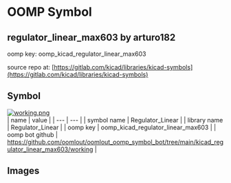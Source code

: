 # OOMP Symbol  
## regulator_linear_max603  by arturo182  
  
oomp key: oomp_kicad_regulator_linear_max603  
  
source repo at: [https://gitlab.com/kicad/libraries/kicad-symbols](https://gitlab.com/kicad/libraries/kicad-symbols)  
## Symbol  
  
[![working.png](working_600.png)](working.png)  
| name | value | 
| --- | --- | 
| symbol name | Regulator_Linear | 
| library name | Regulator_Linear | 
| oomp key | oomp_kicad_regulator_linear_max603 | 
| oomp bot github | https://github.com/oomlout/oomlout_oomp_symbol_bot/tree/main/kicad_regulator_linear_max603/working | 
## Images  

